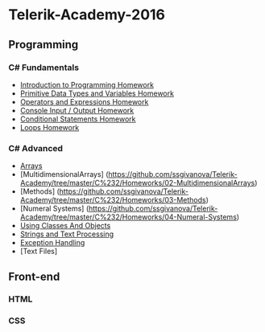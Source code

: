 # Telerik-Academy-2016

## Programming

### C# Fundamentals

* [Introduction to Programming Homework](https://github.com/ssgivanova/Telerik-Academy/tree/master/C%231/Homeworks/01-Intro-Programming-Homework)
* [Primitive Data Types and Variables Homework](https://github.com/ssgivanova/Telerik-Academy/tree/master/C%231/Homeworks/02-Data-Types-and-Variables)
* [Operators and Expressions Homework](https://github.com/ssgivanova/Telerik-Academy/tree/master/C%231/Homeworks/03-Operators-and-Expressions-Homework)
* [Console Input / Output Homework](https://github.com/ssgivanova/Telerik-Academy/tree/master/C%231/Homeworks/04-Console-IO-Homework)
* [Conditional Statements Homework](https://github.com/ssgivanova/Telerik-Academy/tree/master/C%231/Homeworks/05-Conditional%20Statements-Homework)
* [Loops Homework](https://github.com/ssgivanova/Telerik-Academy/tree/master/C%231/Homeworks/06-Loops-Homework)

### C# Advanced

* [Arrays](https://github.com/ssgivanova/Telerik-Academy/tree/master/C%232/Homeworks/01-Arrays)
* [MultidimensionalArrays] (https://github.com/ssgivanova/Telerik-Academy/tree/master/C%232/Homeworks/02-MultidimensionalArrays)
* [Methods] (https://github.com/ssgivanova/Telerik-Academy/tree/master/C%232/Homeworks/03-Methods)
* [Numeral Systems] (https://github.com/ssgivanova/Telerik-Academy/tree/master/C%232/Homeworks/04-Numeral-Systems)
* [Using Classes And Objects](https://github.com/ssgivanova/Telerik-Academy/tree/master/C%232/Homeworks/05-Using-Classes-And-Objects)
* [Strings and Text Processing](https://github.com/ssgivanova/Telerik-Academy/tree/master/C%232/Homeworks/06-Strings-and-Text-Processing)
* [Exception Handling](https://github.com/ssgivanova/Telerik-Academy/tree/master/C%232/Homeworks/07-Exception-Handling)
* [Text Files]


## Front-end

### HTML

### CSS